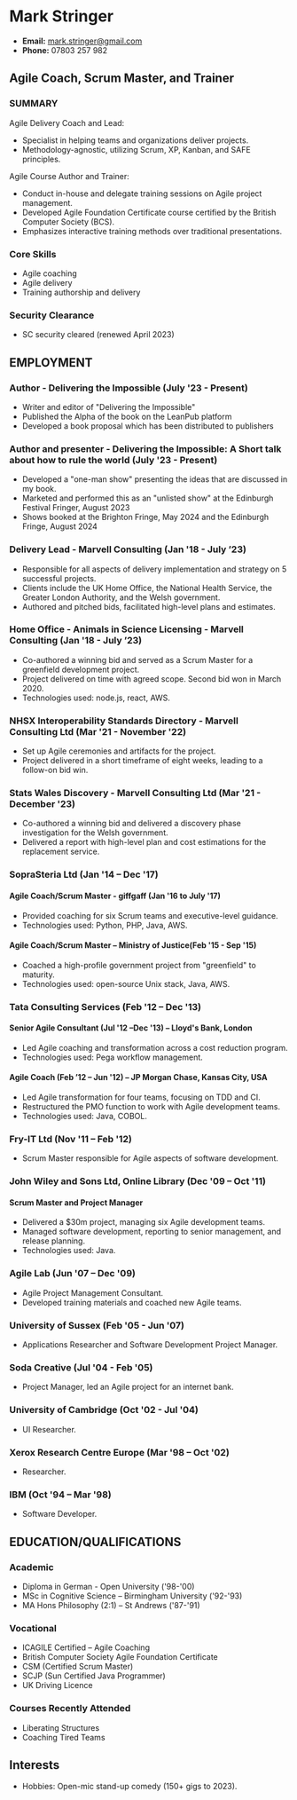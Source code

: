 # Mark Stringer
- **Email:** mark.stringer@gmail.com
- **Phone:** 07803 257 982

## Agile Coach, Scrum Master, and Trainer

### SUMMARY
Agile Delivery Coach and Lead:
- Specialist in helping teams and organizations deliver projects.
- Methodology-agnostic, utilizing Scrum, XP, Kanban, and SAFE principles.

Agile Course Author and Trainer:
- Conduct in-house and delegate training sessions on Agile project management.
- Developed Agile Foundation Certificate course certified by the British Computer Society (BCS).
- Emphasizes interactive training methods over traditional presentations.

### Core Skills
- Agile coaching
- Agile delivery
- Training authorship and delivery

### Security Clearance
- SC security cleared (renewed April 2023)

## EMPLOYMENT
### Author - Delivering the Impossible (July '23 - Present)
- Writer and editor of "Delivering the Impossible"
- Published the Alpha of the book on the LeanPub platform
- Developed a book proposal which has been distributed to publishers

### Author and presenter - Delivering the Impossible: A Short talk about how to rule the world (July '23 - Present)
- Developed a "one-man show" presenting the ideas that are discussed in my book.
- Marketed and performed this as an "unlisted show" at the Edinburgh Festival Fringer, August 2023
- Shows booked at the Brighton Fringe, May 2024 and the Edinburgh Fringe, August 2024

### Delivery Lead - Marvell Consulting (Jan '18 - July ’23)
- Responsible for all aspects of delivery implementation and strategy on 5 successful projects.
- Clients include the UK Home Office, the National Health Service, the Greater London Authority, and the Welsh government.
- Authored and pitched bids, facilitated high-level plans and estimates.

### Home Office - Animals in Science Licensing - Marvell Consulting (Jan '18 - July ’23)
- Co-authored a winning bid and served as a Scrum Master for a greenfield development project.
- Project delivered on time with agreed scope. Second bid won in March 2020.
- Technologies used: node.js, react, AWS.

### NHSX Interoperability Standards Directory - Marvell Consulting Ltd (Mar '21 - November '22)
- Set up Agile ceremonies and artifacts for the project.
- Project delivered in a short timeframe of eight weeks, leading to a follow-on bid win.

### Stats Wales Discovery - Marvell Consulting Ltd (Mar '21 - December '23)
- Co-authored a winning bid and delivered a discovery phase investigation for the Welsh government.
- Delivered a report with high-level plan and cost estimations for the replacement service.

### SopraSteria Ltd (Jan '14 – Dec '17)
#### Agile Coach/Scrum Master - giffgaff (Jan '16 to July '17)
- Provided coaching for six Scrum teams and executive-level guidance.
- Technologies used: Python, PHP, Java, AWS.

#### Agile Coach/Scrum Master – Ministry of Justice(Feb '15 - Sep '15)
- Coached a high-profile government project from "greenfield" to maturity.
- Technologies used: open-source Unix stack, Java, AWS.

### Tata Consulting Services (Feb '12 – Dec '13)
#### Senior Agile Consultant (Jul '12 –Dec '13) – Lloyd's Bank, London
- Led Agile coaching and transformation across a cost reduction program.
- Technologies used: Pega workflow management.

#### Agile Coach (Feb ’12 – Jun '12) – JP Morgan Chase, Kansas City, USA
- Led Agile transformation for four teams, focusing on TDD and CI.
- Restructured the PMO function to work with Agile development teams.
- Technologies used: Java, COBOL.

### Fry-IT Ltd (Nov '11 – Feb '12)
- Scrum Master responsible for Agile aspects of software development.

### John Wiley and Sons Ltd, Online Library (Dec '09 – Oct '11)
#### Scrum Master and Project Manager
- Delivered a $30m project, managing six Agile development teams.
- Managed software development, reporting to senior management, and release planning.
- Technologies used: Java.

### Agile Lab (Jun '07 – Dec '09)
- Agile Project Management Consultant.
- Developed training materials and coached new Agile teams.

### University of Sussex (Feb '05 - Jun '07)
- Applications Researcher and Software Development Project Manager.

### Soda Creative (Jul '04 - Feb '05)
- Project Manager, led an Agile project for an internet bank.

### University of Cambridge (Oct '02 - Jul '04)
- UI Researcher.

### Xerox Research Centre Europe (Mar '98 – Oct '02)
- Researcher.

### IBM (Oct '94 – Mar '98)
- Software Developer.

## EDUCATION/QUALIFICATIONS
### Academic
- Diploma in German - Open University ('98-'00)
- MSc in Cognitive Science – Birmingham University ('92-'93)
- MA Hons Philosophy (2:1) – St Andrews ('87-'91)

### Vocational
- ICAGILE Certified – Agile Coaching
- British Computer Society Agile Foundation Certificate
- CSM (Certified Scrum Master)
- SCJP (Sun Certified Java Programmer)
- UK Driving Licence

### Courses Recently Attended
- Liberating Structures
- Coaching Tired Teams

## Interests
- Hobbies: Open-mic stand-up comedy (150+ gigs to 2023).

